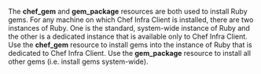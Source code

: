 The **chef_gem** and **gem_package** resources are both used to
install Ruby gems. For any machine on which Chef Infra Client is
installed, there are two instances of Ruby. One is the standard,
system-wide instance of Ruby and the other is a dedicated instance that
is available only to Chef Infra Client. Use the **chef_gem** resource
to install gems into the instance of Ruby that is dedicated to Chef
Infra Client. Use the **gem_package** resource to install all other
gems (i.e. install gems system-wide).